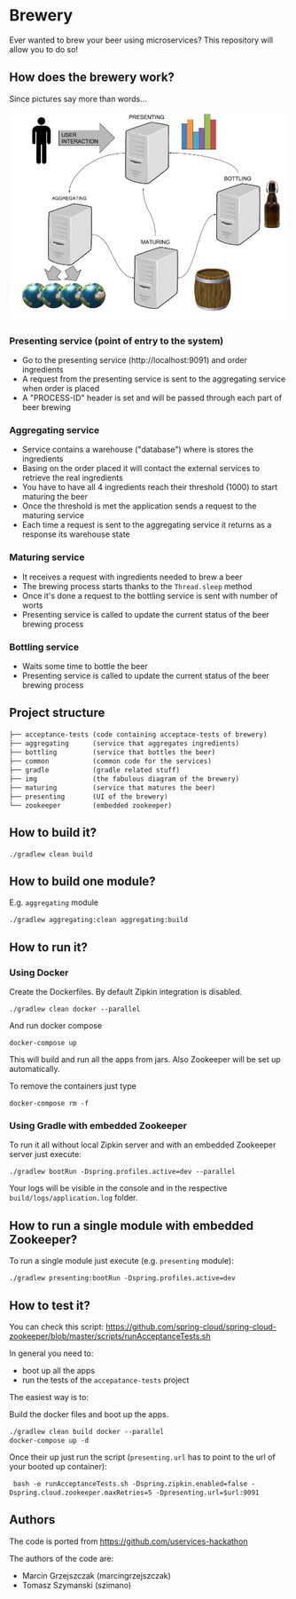 # Brewery

Ever wanted to brew your beer using microservices? This repository will allow you to do so!

## How does the brewery work?

Since pictures say more than words...

![Diagram](img/Brewery.png)

### Presenting service (point of entry to the system)

- Go to the presenting service (http://localhost:9091) and order ingredients
- A request from the presenting service is sent to the aggregating service when order is placed
- A "PROCESS-ID" header is set and will be passed through each part of beer brewing

### Aggregating service

- Service contains a warehouse ("database") where is stores the ingredients
- Basing on the order placed it will contact the external services to retrieve the real ingredients
- You have to have all 4 ingredients reach their threshold (1000) to start maturing the beer
- Once the threshold is met the application sends a request to the maturing service
- Each time a request is sent to the aggregating service it returns as a response its warehouse state

### Maturing service

- It receives a request with ingredients needed to brew a beer
- The brewing process starts thanks to the `Thread.sleep` method
- Once it's done a request to the bottling service is sent with number of worts
- Presenting service is called to update the current status of the beer brewing process

### Bottling service

- Waits some time to bottle the beer
- Presenting service is called to update the current status of the beer brewing process

## Project structure

```
├── acceptance-tests (code containing acceptace-tests of brewery)
├── aggregating      (service that aggregates ingredients)
├── bottling         (service that bottles the beer)
├── common           (common code for the services)
├── gradle           (gradle related stuff)
├── img              (the fabulous diagram of the brewery)
├── maturing         (service that matures the beer)
├── presenting       (UI of the brewery)
└── zookeeper        (embedded zookeeper)
```

## How to build it?

```
./gradlew clean build
```

## How to build one module?

E.g. `aggregating` module

```
./gradlew aggregating:clean aggregating:build
```

## How to run it?

### Using Docker

Create the Dockerfiles. By default Zipkin integration is disabled.

```
./gradlew clean docker --parallel
```

And run docker compose

```
docker-compose up
```

This will build and run all the apps from jars. Also Zookeeper will be set up automatically.

To remove the containers just type

```
docker-compose rm -f
```

### Using Gradle with embedded Zookeeper

To run it all without local Zipkin server and with an embedded Zookeeper server just execute:

```
./gradlew bootRun -Dspring.profiles.active=dev --parallel
```

Your logs will be visible in the console and in the respective `build/logs/application.log` folder.

## How to run a single module with embedded Zookeeper?

To run a single module just execute (e.g. `presenting` module):

```
./gradlew presenting:bootRun -Dspring.profiles.active=dev
```

## How to test it?

You can check this script: https://github.com/spring-cloud/spring-cloud-zookeeper/blob/master/scripts/runAcceptanceTests.sh

In general you need to:
- boot up all the apps
- run the tests of the `accepatance-tests` project

The easiest way is to:

Build the docker files and boot up the apps.

```
./gradlew clean build docker --parallel
docker-compose up -d
```
Once their up just run the script (`presenting.url` has to point to the url of your booted up container):

```
 bash -e runAcceptanceTests.sh -Dspring.zipkin.enabled=false -Dspring.cloud.zookeeper.maxRetries=5 -Dpresenting.url=$url:9091
```

## Authors

The code is ported from https://github.com/uservices-hackathon

The authors of the code are:
- Marcin Grzejszczak (marcingrzejszczak)
- Tomasz Szymanski (szimano)
